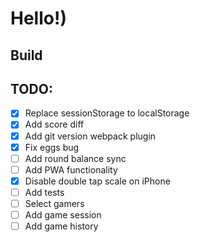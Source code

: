 # Hello!)

## Build


## TODO:
- [x] Replace sessionStorage to localStorage
- [x] Add score diff
- [x] Add git version webpack plugin
- [x] Fix eggs bug
- [ ] Add round balance sync
- [ ] Add PWA functionality
- [x] Disable double tap scale on iPhone
- [ ] Add tests
- [ ] Select gamers
- [ ] Add game session
- [ ] Add game history
